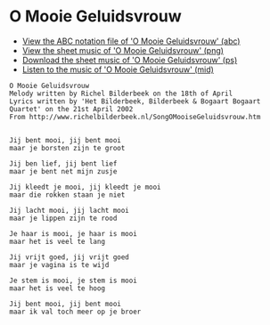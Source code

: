 # O Mooie Geluidsvrouw

 * [View the ABC notation file of 'O Mooie Geluidsvrouw' (abc)](SongOMooieGeluidsvrouw.abc)
 * [View the sheet music of 'O Mooie Geluidsvrouw' (png)](SongOMooieGeluidsvrouw.png)
 * [Download the sheet music of 'O Mooie Geluidsvrouw' (ps)](SongOMooieGeluidsvrouw.ps)
 * [Listen to the music of 'O Mooie Geluidsvrouw' (mid)](SongOMooieGeluidsvrouw.mid)

```
O Mooie Geluidsvrouw
Melody written by Richel Bilderbeek on the 18th of April
Lyrics written by 'Het Bilderbeek, Bilderbeek & Bogaart Bogaart Quartet' on the 21st April 2002
From http://www.richelbilderbeek.nl/SongOMooiseGeluidsvrouw.htm


Jij bent mooi, jij bent mooi 
maar je borsten zijn te groot 
 
Jij ben lief, jij bent lief
maar je bent net mijn zusje

Jij kleedt je mooi, jij kleedt je mooi
maar die rokken staan je niet

Jij lacht mooi, jij lacht mooi
maar je lippen zijn te rood

Je haar is mooi, je haar is mooi
maar het is veel te lang

Jij vrijt goed, jij vrijt goed
maar je vagina is te wijd

Je stem is mooi, je stem is mooi
maar het is veel te hoog

Jij bent mooi, jij bent mooi 
maar ik val toch meer op je broer
```

